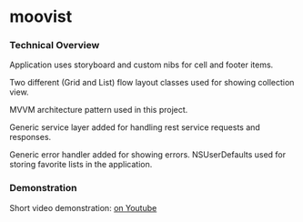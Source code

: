 # moovist

### Technical Overview

Application uses storyboard and custom nibs for cell and footer items.

Two different (Grid and List) flow layout classes used for showing collection view.

MVVM architecture pattern used in this project.

Generic service layer added for handling rest service requests and responses.

Generic error handler added for showing errors. NSUserDefaults used for storing favorite lists in the application.

### Demonstration
Short video demonstration: [on Youtube](https://youtu.be/kyESkKA82Rw)

